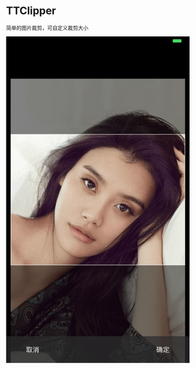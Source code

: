 # TTClipper
简单的图片裁剪，可自定义裁剪大小

<img width="500" height="889" src="https://github.com/110440/TTClipper/raw/master/Screenshots/1.png"/>


